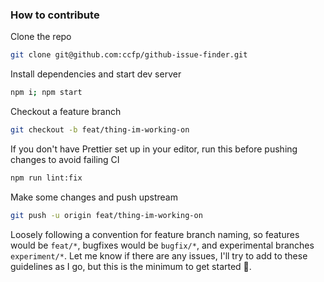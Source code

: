 ### How to contribute

Clone the repo
```bash
git clone git@github.com:ccfp/github-issue-finder.git
```

Install dependencies and start dev server
```bash
npm i; npm start
```

Checkout a feature branch
```bash
git checkout -b feat/thing-im-working-on
```

If you don't have Prettier set up in your editor, run this before pushing changes to avoid failing CI
```bash
npm run lint:fix
```

Make some changes and push upstream
```bash
git push -u origin feat/thing-im-working-on
```

Loosely following a convention for feature branch naming, so features would be `feat/*`, bugfixes would be `bugfix/*`, and experimental branches `experiment/*`. Let me know if there are any issues, I'll try to add to these guidelines as I go, but this is the minimum to get started 🙂.
